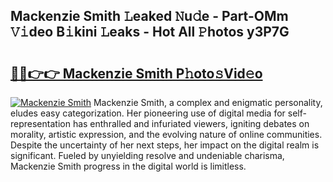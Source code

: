 ## Mackenzie Smith 𝙻eaked 𝙽u𝚍e - Part-OMm 𝚅𝚒deo B𝚒kini 𝙻eaks - Hot All 𝙿hotos y3P7G

# <h2><a href="http://ld02cjo.urlbe.top/?page=Mackenzie+Smith">🔗🔗👉👉 Mackenzie Smith P𝚑oto𝚜Vid𝚎o</a></h2>

[![Mackenzie Smith](https://i.imgur.com/eBuTRDB.gif)](http://ld02cjo.urlbe.top/?page=Mackenzie+Smith)
Mackenzie Smith, a complex and enigmatic personality, eludes easy categorization. Her pioneering use of digital media for self-representation has enthralled and infuriated viewers, igniting debates on morality, artistic expression, and the evolving nature of online communities. Despite the uncertainty of her next steps, her impact on the digital realm is significant. Fueled by unyielding resolve and undeniable charisma, Mackenzie Smith progress in the digital world is limitless.
